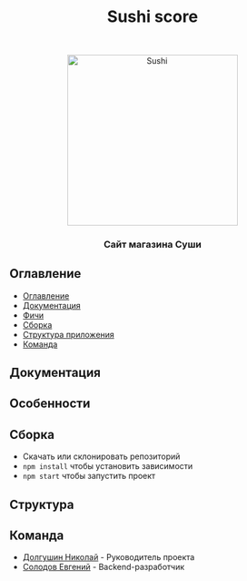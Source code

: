 <div align="center">
<h1 align="center"> Sushi score </h1> <br>

<p align="center">
    <img alt="Sushi" title="Sushi" src="https://photo.in.ck.ua/article/5d10/ccba/c101/0514/e002/f4fa/de-skushtuvaty-ta-zamovyty-sushi-v-cherkasah.12@2x.jpeg" width="300">
</p>

<h3 align="center">Сайт магазина Суши<h3>



</div>

## Оглавление

- [Оглавление](#оглавление)
- [Документация](#документация)
- [Фичи](#фичи)
- [Сборка](#сборка)
- [Структура приложения](#Структура)
- [Команда](#команда)


## Документация


## Особенности


## Сборка

-   Скачать или склонировать репозиторий
-   `npm install` чтобы установить зависимости
-   `npm start` чтобы запустить проект


## Структура


## Команда

-   [Долгушин Николай](https://t.me/DominicWiedman) - Руководитель проекта
-   [Солодов Евгений](https://t.me/kgg_05) - Backend-разработчик
